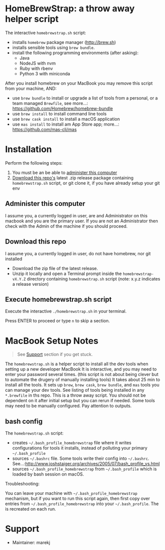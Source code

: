 # HomeBrewStrap: a throw away helper script

The interactive `homebrewstrap.sh` script:
- installs `homebrew` package manager (http://brew.sh)
- installs sensible tools using `brew bundle`.
- install the following programming environments (after asking):
  - Java
  - NodeJS with nvm
  - Ruby with rbenv
  - Python 3 with miniconda

After you install homebrew on your MacBook you may remove this script from your machine, AND:
- use `brew bundle` to install or upgrade a list of tools from a personal, or a team managed `Brewfile`, see more...: https://github.com/Homebrew/homebrew-bundle
- use `brew install` to install command line tools
- use `brew cask install` to install a macOS application
- use `mas install` to install am App Store app; more...: https://github.com/mas-cli/mas    

# Installation

Perform the following steps:
1. You must be an be able to [administer this computer](#administer-this-computer)
2. [Download this repo's](#download-this-repo) latest .zip release package containing `homebrewstrap.sh` script, or git clone it, if you have already setup your git env

## Administer this computer

I assume you, a currently logged in user, are and Administrator on this macbook and you are the primary user. 
If you are not an Administrator then check with the Admin of the machine if you should proceed. 

## Download this repo

I assume you, a currently logged in user, do not have homebrew, nor git installed

- Download the zip file of the latest release.
- Unzip it locally and open a Terminal prompt inside the `homebrewstrap-vX.Y.Z` directory containing `homebrewstrap.sh` script (note: x.y.z indicates a release version)

## Execute homebrewstrap.sh script

Execute the interactive `./homebrewstrap.sh` in your terminal.

Press ENTER to proceed or type `n` to skip a section.

# MacBook Setup Notes

> See [Support](#support) section if you get stuck.

The `homebrewstrap.sh` is a helper script to install all the dev tools when setting up a new developer MacBook
It is interactive, and you may need to enter your password several times. (this script is not about being clever but to automate the drugery of manually installing tools)
It takes about 25 min to install all the tools.
It sets up `brew`, `brew cask`, `brew bundle`, and `mas` tools you can manage your dev tools. See listing of tools being installed in any `*.brewfile` in ths repo.
This is a throw away script. You should not be dependent on it after initial setup but you can rerun if needed.
Some tools may need to be manually configured. Pay attention to outputs.

## bash config

The `homebrewstrap.sh` script:
- creates `~/.bash_profile_homebrewstrap` file where it writes configurations for tools it installs, instead of polluting your primary `~/.bash_profile`
- sources `~/.bashrc` file. Some tools write their config into `~/.bashrc`. See...:http://www.joshstaiger.org/archives/2005/07/bash_profile_vs.html
- sources `~/.bash_profile_homebrewstrap` from `~/.bash_profile` which is loaded by bash session on macOS.

Troubleshooting:

You can leave your machine with  `~/.bash_profile_homebrewstrap` mechanism, but if you want to run this script again, then first copy over entries from `~/.bash_profile_homebrewstrap` into your `~/.bash_profile`. The is recreated on each run.

# Support

- Maintainer: marekj
